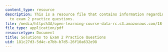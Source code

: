 ```yaml
---
content_type: resource
description: This is a resource file that contains information regarding solutions
  to exam 2 practice questions.
file: /media/https%3A/open-learning-course-data-rc.s3.amazonaws.com/18-05-introduction-to-probability-and-statistics-spring-2014/181c27d35d4ce7bbb7d526f10a632e98_MIT18_05S14_Prac_Exa2_Sol.pdf
file_type: application/pdf
resourcetype: Document
title: Solutions to Exam 2 Practice Questions
uid: 181c27d3-5d4c-e7bb-b7d5-26f10a632e98
---
```

